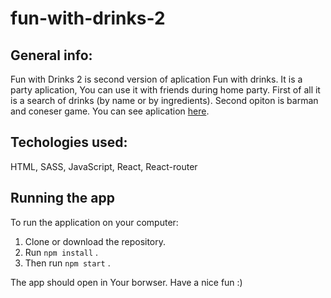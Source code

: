 # fun-with-drinks-2
## General info:
Fun with Drinks 2 is second version of aplication Fun with drinks. It is a party aplication, You can use it with friends during home party. First of all it is a search of drinks (by name or by ingredients). Second opiton is barman and coneser game.
You can see aplication [here](https://holania.github.io/fun-with-drinks-2/).

## Techologies used:
HTML, SASS, JavaScript, React, React-router

## Running the app
To run the application on your computer:
1. Clone or download the repository.
2. Run `npm install` .
3. Then run `npm start` .

The app should open in Your borwser.
Have a nice fun :) 
